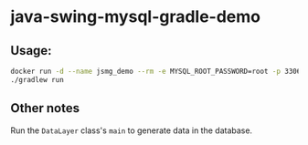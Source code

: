 # java-swing-mysql-gradle-demo

## Usage:

```bash
docker run -d --name jsmg_demo --rm -e MYSQL_ROOT_PASSWORD=root -p 3306:3306 mysql
./gradlew run
```

## Other notes

Run the `DataLayer` class's `main` to generate data in the database.

